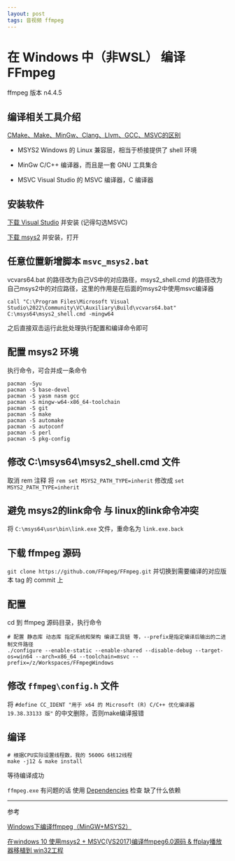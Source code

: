 ```yaml
---
layout: post
tags: 音视频 ffmpeg
---
```


# 在 Windows 中（非WSL） 编译 FFmpeg

ffmpeg 版本 n4.4.5

## 编译相关工具介绍

[CMake、Make、MinGw、Clang、Llvm、GCC、MSVC的区别](https://blog.csdn.net/m0_37698164/article/details/127811508)

- MSYS2
Windows 的 Linux 兼容层，相当于桥接提供了 shell 环境

- MinGw
C/C++ 编译器，而且是一套 GNU 工具集合

- MSVC
Visual Studio 的 MSVC 编译器，C 编译器

## 安装软件

[下载 Visual Studio](https://visualstudio.microsoft.com/) 并安装 (记得勾选MSVC)

[下载 msys2](https://github.com/msys2/msys2-installer/releases/) 并安装，打开

## 任意位置新增脚本 `msvc_msys2.bat`

vcvars64.bat 的路径改为自己VS中的对应路径，msys2_shell.cmd 的路径改为自己msys2中的对应路径，这里的作用是在后面的msys2中使用msvc编译器
```
call "C:\Program Files\Microsoft Visual Studio\2022\Community\VC\Auxiliary\Build\vcvars64.bat"
C:\msys64\msys2_shell.cmd -mingw64
```

之后直接双击运行此批处理执行配置和编译命令即可

## 配置 msys2 环境

执行命令，可合并成一条命令
```
pacman -Syu
pacman -S base-devel
pacman -S yasm nasm gcc
pacman -S mingw-w64-x86_64-toolchain
pacman -S git
pacman -S make
pacman -S automake
pacman -S autoconf
pacman -S perl
pacman -S pkg-config
```

## 修改 C:\msys64\msys2_shell.cmd 文件

取消 rem 注释 将 `rem set MSYS2_PATH_TYPE=inherit` 修改成 `set MSYS2_PATH_TYPE=inherit`

## 避免 msys2的link命令 与 linux的link命令冲突

将 `C:\msys64\usr\bin\link.exe` 文件，重命名为 `link.exe.back`

## 下载 ffmpeg 源码

`git clone https://github.com/FFmpeg/FFmpeg.git` 并切换到需要编译的对应版本 tag 的 commit 上

## 配置

cd 到 ffmpeg 源码目录，执行命令

```
# 配置 静态库 动态库 指定系统和架构 编译工具链 等，--prefix是指定编译后输出的二进制文件路径
./configure --enable-static --enable-shared --disable-debug --target-os=win64 --arch=x86_64 --toolchain=msvc --prefix=/z/Workspaces/FFmpegWindows
```

## 修改 `ffmpeg\config.h` 文件

将 `#define CC_IDENT "用于 x64 的 Microsoft (R) C/C++ 优化编译器 19.38.33133 版"` 的中文删除，否则make编译报错

## 编译
 
```
# 根据CPU实际设置线程数，我的 5600G 6核12线程
make -j12 & make install
```

等待编译成功

`ffmpeg.exe` 有问题的话 使用 [Dependencies](https://github.com/lucasg/Dependencies) 检查 缺了什么依赖

---

参考

[Windows下编译ffmpeg（MinGW+MSYS2）](https://blog.csdn.net/qq_43627907/article/details/127173406)

[在windows 10 使用msys2 + MSVC(VS2017)编译ffmpeg6.0源码 & ffplay播放器移植到 win32工程](https://blog.csdn.net/qq00769539/article/details/130269463)
